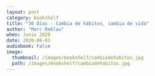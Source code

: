 ```yaml
---
layout: post
category: bookshelf
title: "30 Días - Cambia de hábitos, cambia de vida"
author: "Marc Reklau"
when: Junio 2020
date: 2020-06-01
audiobook: False
image:
  thumbnail: /images/bookshelf/cambiadehabitos.jpg
  path: /images/bookshelf/cambiadehabitos.jpg
---
```

